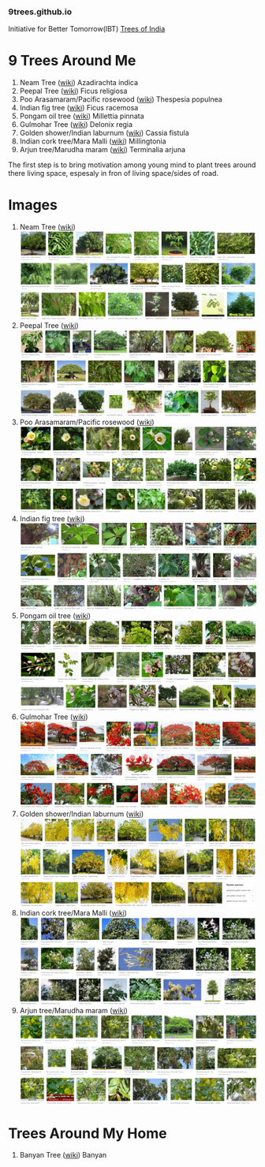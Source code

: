 ### 9trees.github.io
Initiative for Better Tomorrow(IBT) [Trees of India](https://en.wikipedia.org/wiki/Trees_of_India)


# 9 Trees Around Me

1. Neam Tree ([wiki](https://en.wikipedia.org/wiki/Azadirachta_indica))
  Azadirachta indica
2. Peepal Tree ([wiki](https://en.wikipedia.org/wiki/Ficus_religiosa))
  Ficus religiosa
3. Poo Arasamaram/Pacific rosewood ([wiki](https://en.wikipedia.org/wiki/Thespesia_populnea))
  Thespesia populnea
4. Indian fig tree ([wiki](https://en.wikipedia.org/wiki/Ficus_racemosa))
  Ficus racemosa
5. Pongam oil tree ([wiki](https://en.wikipedia.org/wiki/Millettia_pinnata))
  Millettia pinnata
6. Gulmohar Tree ([wiki](https://en.wikipedia.org/wiki/Delonix_regia))
  Delonix regia
7. Golden shower/Indian laburnum ([wiki](https://en.wikipedia.org/wiki/Cassia_fistula))
  Cassia fistula
8. Indian cork tree/Mara Malli ([wiki](https://en.wikipedia.org/wiki/Millingtonia))
   Millingtonia
9. Arjun tree/Marudha maram ([wiki](https://en.wikipedia.org/wiki/Terminalia_arjuna))
  Terminalia arjuna

The first step is to bring motivation among young mind to plant trees around there living space, espesaly in fron of living space/sides of road. 


# Images
1. Neam Tree ([wiki](https://en.wikipedia.org/wiki/Azadirachta_indica))
![](/images/9trees/1.PNG "Neam Tree")
2. Peepal Tree ([wiki](https://en.wikipedia.org/wiki/Ficus_religiosa))
![](/images/9trees/2.PNG "Peepal Tree")
3. Poo Arasamaram/Pacific rosewood ([wiki](https://en.wikipedia.org/wiki/Thespesia_populnea))
![](/images/9trees/3.PNG "Pacific rosewood")
4. Indian fig tree ([wiki](https://en.wikipedia.org/wiki/Ficus_racemosa))
![](/images/9trees/4.PNG "Indian fig tree")
5. Pongam oil tree ([wiki](https://en.wikipedia.org/wiki/Millettia_pinnata))
![](/images/9trees/5.PNG "Pongam oil tree")
6. Gulmohar Tree ([wiki](https://en.wikipedia.org/wiki/Delonix_regia))
![](/images/9trees/6.PNG "Gulmohar Tree")
7. Golden shower/Indian laburnum ([wiki](https://en.wikipedia.org/wiki/Cassia_fistula))
![](/images/9trees/7.PNG "Golden shower")
8. Indian cork tree/Mara Malli ([wiki](https://en.wikipedia.org/wiki/Millingtonia))
![](/images/9trees/8.PNG "Indian cork tree")
9. Arjun tree/Marudha maram ([wiki](https://en.wikipedia.org/wiki/Terminalia_arjuna))
![](/images/9trees/9.png "Arjun tree")


# Trees Around My Home
1. Banyan Tree ([wiki](https://en.wikipedia.org/wiki/Banyan))
  Banyan
